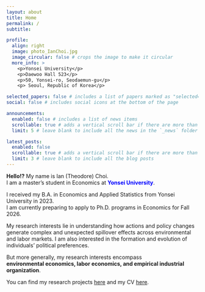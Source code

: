 ```yaml
---
layout: about
title: Home
permalink: /
subtitle: 

profile:
  align: right
  image: photo_IanChoi.jpg
  image_circular: false # crops the image to make it circular
  more_info: >
    <p>Yonsei University</p>
    <p>Daewoo Hall 523</p>
    <p>50, Yonsei-ro, Seodaemun-gu</p>
    <p> Seoul, Republic of Korea</p>

selected_papers: false # includes a list of papers marked as "selected={true}"
social: false # includes social icons at the bottom of the page

announcements:
  enabled: false # includes a list of news items
  scrollable: true # adds a vertical scroll bar if there are more than 3 news items
  limit: 5 # leave blank to include all the news in the `_news` folder

latest_posts:
  enabled: false
  scrollable: true # adds a vertical scroll bar if there are more than 3 new posts items
  limit: 3 # leave blank to include all the blog posts
---
```


**Hello!?** My name is Ian (Theodore) Choi.   
I am a master’s student in Economics at **<font color="blue">Yonsei University</font>**.  

I received my B.A. in Economics and Applied Statistics from Yonsei University in 2023.  
I am currently preparing to apply to Ph.D. programs in Economics for Fall 2026.

My research interests lie in understanding how actions and policy changes generate complex and unexpected spillover effects across environmental and labor markets. I am also interested in the formation and evolution of individuals’ political preferences.

But more generally, my research interests encompass   
**environmental economics, labor economics, and empirical industrial organization**.

You can find my research projects [here](/research/) and my CV [here](/assets/pdf/CV_(October_2025).pdf).